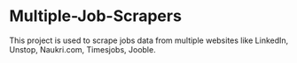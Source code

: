 # Multiple-Job-Scrapers
This project is used to scrape jobs data from multiple websites like LinkedIn, Unstop, Naukri.com, Timesjobs, Jooble.
